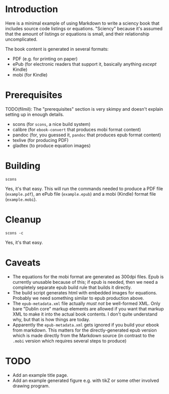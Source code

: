 # Introduction

Here is a minimal example of using Markdown to write a sciency book that
includes source code listings or equations.  "Sciency" because it's assumed
that the amount of listings or equations is small, and their relationship
uncomplicated.

The book content is generated in several formats:

* PDF (e.g. for printing on paper)
* ePub (for electronic readers that support it, basically anything *except*
  Kindle)
* mobi (for Kindle)

# Prerequisites

TODO(filmil): The "prerequisites" section is very skimpy and doesn't explain
setting up in enough details.

* scons (for `scons`, a nice build system)
* calibre (for `ebook-convert` that produces mobi format content)
* pandoc (for, you guessed it, `pandoc` that produces epub format content)
* texlive (for producing PDF)
* gladtex (to produce equation images)

# Building

```
scons
```

Yes, it's that easy.  This will run the commands needed to produce a PDF file
(`example.pdf`), an ePub file (`example.epub`) and a mobi (Kindle) format file
(`example.mobi`).

# Cleanup

```
scons -c
```

Yes, it's that easy.

# Caveats

* The equations for the mobi format are generated as 300dpi files.  Epub is
  currently unusable because of this; if epub is needed, then we need a
  completely separate epub build rule that builds it directly. 
* The build script generates html with embedded images for equations.  Probably
  we need something similar to epub production above.
* The `epub-metadata.xml` file actually *must not* be well-formed XML.  Only
  bare "Dublin core" markup elements are allowed if you want that markup XML to
  make it into the actual book contents.   I don't quite understand why, but
  that is how things are today.
* Apparently the `epub-metadata.xml` gets ignored if you build your ebook from
  markdown.  This matters for the directly-generated epub version which is made
  directly from the Markdown source (in contrast to the `.mobi` version which
  requires several steps to produce)

# TODO

* Add an example title page.
* Add an example generated figure e.g. with tikZ or some other involved
  drawing program.

